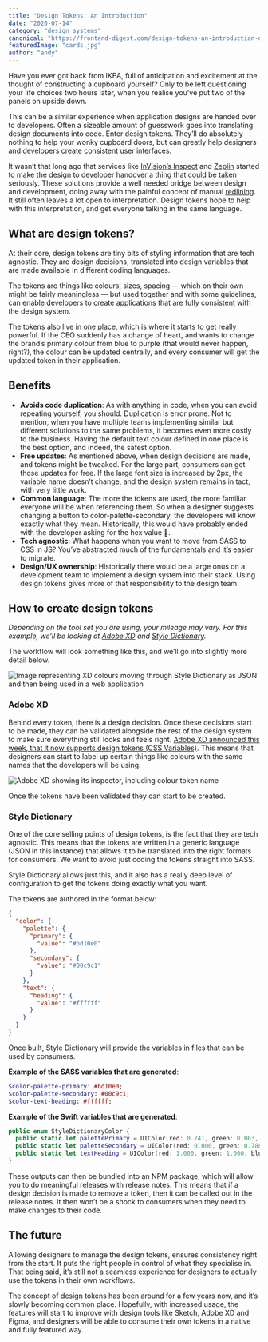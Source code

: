 ```yaml
---
title: "Design Tokens: An Introduction"
date: "2020-07-14"
category: "design systems"
canonical: "https://frontend-digest.com/design-tokens-an-introduction-db0b3c999322"
featuredImage: "cards.jpg"
author: "andy"
---
```


Have you ever got back from IKEA, full of anticipation and excitement at the thought of constructing a cupboard yourself? Only to be left questioning your life choices two hours later, when you realise you’ve put two of the panels on upside down.

This can be a similar experience when application designs are handed over to developers. Often a sizeable amount of guesswork goes into translating design documents into code. Enter design tokens. They’ll do absolutely nothing to help your wonky cupboard doors, but can greatly help designers and developers create consistent user interfaces.

It wasn’t that long ago that services like [InVision’s Inspect](https://www.invisionapp.com/feature/inspect/) and [Zeplin](https://zeplin.io/) started to make the design to developer handover a thing that could be taken seriously. These solutions provide a well needed bridge between design and development, doing away with the painful concept of manual [redlining](https://www.uxbeginner.com/glossary/redlining/). It still often leaves a lot open to interpretation. Design tokens hope to help with this interpretation, and get everyone talking in the same language.

## What are design tokens?

At their core, design tokens are tiny bits of styling information that are tech agnostic. They are design decisions, translated into design variables that are made available in different coding languages.

The tokens are things like colours, sizes, spacing — which on their own might be fairly meaningless — but used together and with some guidelines, can enable developers to create applications that are fully consistent with the design system.

The tokens also live in one place, which is where it starts to get really powerful. If the CEO suddenly has a change of heart, and wants to change the brand’s primary colour from blue to purple (that would never happen, right?), the colour can be updated centrally, and every consumer will get the updated token in their application.

## Benefits

- **Avoids code duplication**: As with anything in code, when you can avoid repeating yourself, you should. Duplication is error prone. Not to mention, when you have multiple teams implementing similar but different solutions to the same problems, it becomes even more costly to the business. Having the default text colour defined in one place is the best option, and indeed, the safest option.
- **Free updates**: As mentioned above, when design decisions are made, and tokens might be tweaked. For the large part, consumers can get those updates for free. If the large font size is increased by 2px, the variable name doesn’t change, and the design system remains in tact, with very little work.
- **Common language**: The more the tokens are used, the more familiar everyone will be when referencing them. So when a designer suggests changing a button to color-palette-secondary, the developers will know exactly what they mean. Historically, this would have probably ended with the developer asking for the hex value 😬.
- **Tech agnostic**: What happens when you want to move from SASS to CSS in JS? You’ve abstracted much of the fundamentals and it’s easier to migrate.
- **Design/UX ownership**: Historically there would be a large onus on a development team to implement a design system into their stack. Using design tokens gives more of that responsibility to the design team.

## How to create design tokens

_Depending on the tool set you are using, your mileage may vary. For this example, we’ll be looking at [Adobe XD](https://www.adobe.com/products/xd.html) and [Style Dictionary](https://amzn.github.io/style-dictionary/)._

The workflow will look something like this, and we’ll go into slightly more detail below.

![Image representing XD colours moving through Style Dictionary as JSON and then being used in a web application](/posts/tokens1.png)

### Adobe XD

Behind every token, there is a design decision. Once these decisions start to be made, they can be validated alongside the rest of the design system to make sure everything still looks and feels right. [Adobe XD announced this week, that it now supports design tokens (CSS Variables)](https://www.youtube.com/watch?v=-ifl1tl-SuE). This means that designers can start to label up certain things like colours with the same names that the developers will be using.

![Adobe XD showing its inspector, including colour token name](/posts/tokens2.png)

Once the tokens have been validated they can start to be created.

### Style Dictionary

One of the core selling points of design tokens, is the fact that they are tech agnostic. This means that the tokens are written in a generic language (JSON in this instance) that allows it to be translated into the right formats for consumers. We want to avoid just coding the tokens straight into SASS.

Style Dictionary allows just this, and it also has a really deep level of configuration to get the tokens doing exactly what you want.

The tokens are authored in the format below:

```json
{
  "color": {
    "palette": {
      "primary": {
        "value": "#bd10e0"
      },
      "secondary": {
        "value": "#00c9c1"
      }
    },
    "text": {
      "heading": {
        "value": "#ffffff"
      }
    }
  }
}
```

Once built, Style Dictionary will provide the variables in files that can be used by consumers.

**Example of the SASS variables that are generated**:

```sass
$color-palette-primary: #bd10e0;
$color-palette-secondary: #00c9c1;
$color-text-heading: #ffffff;
```

**Example of the Swift variables that are generated**:

```swift
public enum StyleDictionaryColor {
  public static let palettePrimary = UIColor(red: 0.741, green: 0.063, blue: 0.878, alpha:1)
  public static let paletteSecondary = UIColor(red: 0.000, green: 0.788, blue: 0.757, alpha:1)
  public static let textHeading = UIColor(red: 1.000, green: 1.000, blue: 1.000, alpha:1)
}
```

These outputs can then be bundled into an NPM package, which will allow you to do meaningful releases with release notes. This means that if a design decision is made to remove a token, then it can be called out in the release notes. It then won’t be a shock to consumers when they need to make changes to their code.

## The future

Allowing designers to manage the design tokens, ensures consistency right from the start. It puts the right people in control of what they specialise in. That being said, it’s still not a seamless experience for designers to actually use the tokens in their own workflows.

The concept of design tokens has been around for a few years now, and it’s slowly becoming common place. Hopefully, with increased usage, the features will start to improve with design tools like Sketch, Adobe XD and Figma, and designers will be able to consume their own tokens in a native and fully featured way.
